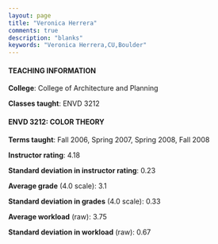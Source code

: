 ```yaml
---
layout: page
title: "Veronica Herrera" 
comments: true
description: "blanks"
keywords: "Veronica Herrera,CU,Boulder"
---
```

<head>
<script src="https://ajax.googleapis.com/ajax/libs/jquery/2.1.3/jquery.min.js"></script>
<script src="https://dl.dropboxusercontent.com/s/pc42nxpaw1ea4o9/highcharts.js?dl=0"></script>
<!-- <script src="../assets/js/highcharts.js"></script> -->
<style type="text/css">@font-face {
	font-family: "Bebas Neue";
	src: url(https://www.filehosting.org/file/details/544349/BebasNeue Regular.otf) format("opentype");
	}
	h1.Bebas { 
		font-family: "Bebas Neue", Verdana, Tahoma;
	}
</style>
</head>
	   
#### TEACHING INFORMATION

**College**: College of Architecture and Planning

**Classes taught**: ENVD 3212

#### ENVD 3212: COLOR THEORY

**Terms taught**: Fall 2006, Spring 2007, Spring 2008, Fall 2008

**Instructor rating**: 4.18

**Standard deviation in instructor rating**: 0.23

**Average grade** (4.0 scale): 3.1

**Standard deviation in grades** (4.0 scale): 0.33

**Average workload** (raw): 3.75

**Standard deviation in workload** (raw): 0.67

